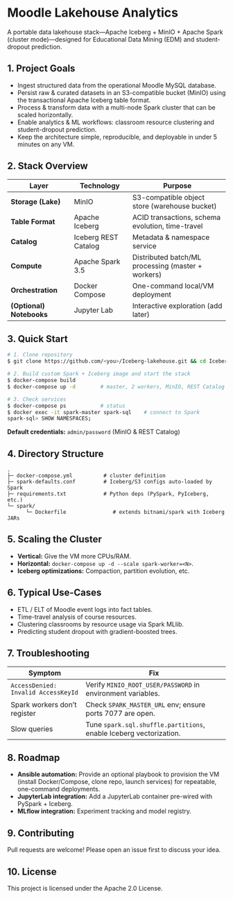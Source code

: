 # Moodle Lakehouse Analytics

A portable data lakehouse stack—Apache Iceberg + MinIO + Apache Spark (cluster mode)—designed for Educational Data Mining (EDM) and student-dropout prediction.

## 1. Project Goals

- Ingest structured data from the operational Moodle MySQL database.
- Persist raw & curated datasets in an S3-compatible bucket (MinIO) using the transactional Apache Iceberg table format.
- Process & transform data with a multi-node Spark cluster that can be scaled horizontally.
- Enable analytics & ML workflows: classroom resource clustering and student-dropout prediction.
- Keep the architecture simple, reproducible, and deployable in under 5 minutes on any VM.

## 2. Stack Overview

| Layer         | Technology         | Purpose                                              |
|---------------|--------------------|------------------------------------------------------|
| **Storage (Lake)** | MinIO             | S3-compatible object store (warehouse bucket)       |
| **Table Format**   | Apache Iceberg    | ACID transactions, schema evolution, time-travel    |
| **Catalog**        | Iceberg REST Catalog | Metadata & namespace service                        |
| **Compute**        | Apache Spark 3.5  | Distributed batch/ML processing (master + workers)  |
| **Orchestration**  | Docker Compose    | One-command local/VM deployment                     |
| **(Optional) Notebooks** | Jupyter Lab      | Interactive exploration (add later)                 |

## 3. Quick Start

```bash
# 1. Clone repository
$ git clone https://github.com/<you>/Iceberg-lakehouse.git && cd Iceberg-lakehouse

# 2. Build custom Spark + Iceberg image and start the stack
$ docker-compose build
$ docker-compose up -d        # master, 2 workers, MinIO, REST Catalog

# 3. Check services
$ docker-compose ps           # status
$ docker exec -it spark-master spark-sql    # connect to Spark
spark-sql> SHOW NAMESPACES;
```

**Default credentials:** `admin/password` (MinIO & REST Catalog)

## 4. Directory Structure

```
.
├─ docker-compose.yml          # cluster definition
├─ spark-defaults.conf         # Iceberg/S3 configs auto-loaded by Spark
├─ requirements.txt            # Python deps (PySpark, PyIceberg, etc.)
└─ spark/
      └─ Dockerfile               # extends bitnami/spark with Iceberg JARs
```

## 5. Scaling the Cluster

- **Vertical:** Give the VM more CPUs/RAM.
- **Horizontal:** `docker-compose up -d --scale spark-worker=<N>`.
- **Iceberg optimizations:** Compaction, partition evolution, etc.

## 6. Typical Use-Cases

- ETL / ELT of Moodle event logs into fact tables.
- Time-travel analysis of course resources.
- Clustering classrooms by resource usage via Spark MLlib.
- Predicting student dropout with gradient-boosted trees.

## 7. Troubleshooting

| Symptom                          | Fix                                                      |
|----------------------------------|---------------------------------------------------------|
| `AccessDenied: Invalid AccessKeyId` | Verify `MINIO_ROOT_USER/PASSWORD` in environment variables. |
| Spark workers don’t register     | Check `SPARK_MASTER_URL` env; ensure ports 7077 are open. |
| Slow queries                     | Tune `spark.sql.shuffle.partitions`, enable Iceberg vectorization. |

## 8. Roadmap

- **Ansible automation:** Provide an optional playbook to provision the VM (install Docker/Compose, clone repo, launch services) for repeatable, one-command deployments.
- **JupyterLab integration:** Add a JupyterLab container pre-wired with PySpark + Iceberg.
- **MLflow integration:** Experiment tracking and model registry.

## 9. Contributing

Pull requests are welcome! Please open an issue first to discuss your idea.

## 10. License

This project is licensed under the Apache 2.0 License.
